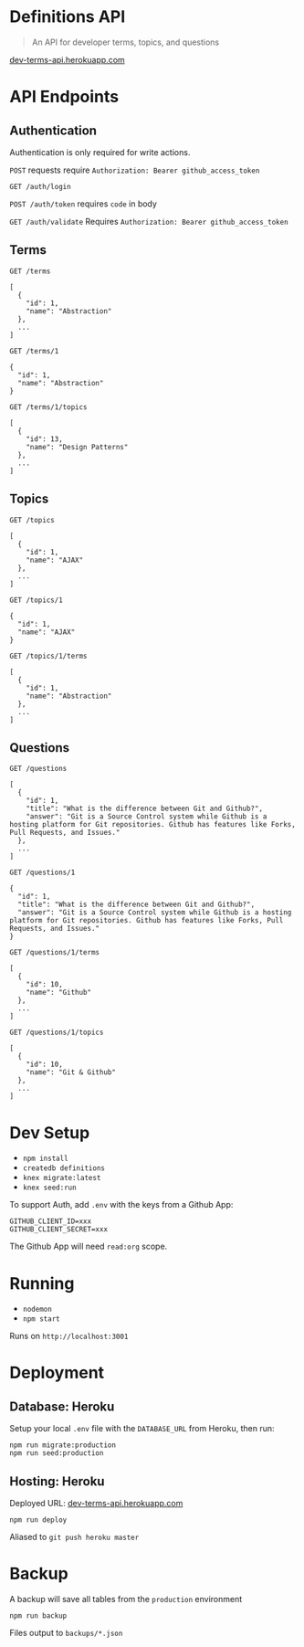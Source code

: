 # Definitions API

> An API for developer terms, topics, and questions

[dev-terms-api.herokuapp.com](https://dev-terms-api.herokuapp.com)

# API Endpoints

## Authentication

Authentication is only required for write actions.

`POST` requests require `Authorization: Bearer github_access_token`

`GET /auth/login`

`POST /auth/token`  requires `code` in body

`GET /auth/validate` Requires `Authorization: Bearer github_access_token`

## Terms

`GET /terms`
```
[
  {
    "id": 1,
    "name": "Abstraction"
  },
  ...
]
```

`GET /terms/1`
```
{
  "id": 1,
  "name": "Abstraction"
}
```

`GET /terms/1/topics`
```
[
  {
    "id": 13,
    "name": "Design Patterns"
  },
  ...
]
```

## Topics

`GET /topics`
```
[
  {
    "id": 1,
    "name": "AJAX"
  },
  ...
]
```

`GET /topics/1`
```
{
  "id": 1,
  "name": "AJAX"
}
```

`GET /topics/1/terms`
```
[
  {
    "id": 1,
    "name": "Abstraction"
  },
  ...
]
```

## Questions

`GET /questions`
```
[
  {
    "id": 1,
    "title": "What is the difference between Git and Github?",
    "answer": "Git is a Source Control system while Github is a hosting platform for Git repositories. Github has features like Forks, Pull Requests, and Issues."
  },
  ...
]
```

`GET /questions/1`
```
{
  "id": 1,
  "title": "What is the difference between Git and Github?",
  "answer": "Git is a Source Control system while Github is a hosting platform for Git repositories. Github has features like Forks, Pull Requests, and Issues."
}
```

`GET /questions/1/terms`
```
[
  {
    "id": 10,
    "name": "Github"
  },
  ...
]
```

`GET /questions/1/topics`
```
[
  {
    "id": 10,
    "name": "Git & Github"
  },
  ...
]
```

# Dev Setup

- `npm install`
- `createdb definitions`
- `knex migrate:latest`
- `knex seed:run`

To support Auth, add `.env` with the keys from a Github App:

```
GITHUB_CLIENT_ID=xxx
GITHUB_CLIENT_SECRET=xxx
```

The Github App will need `read:org` scope.

# Running

- `nodemon`
- `npm start`

Runs on `http://localhost:3001`


# Deployment

## Database: Heroku

Setup your local `.env` file with the `DATABASE_URL` from Heroku, then run:

```
npm run migrate:production
npm run seed:production
```

## Hosting: Heroku

Deployed URL: [dev-terms-api.herokuapp.com](https://dev-terms-api.herokuapp.com)

```
npm run deploy
```

Aliased to `git push heroku master`


# Backup

A backup will save all tables from the `production` environment

```
npm run backup
```

Files output to `backups/*.json`
